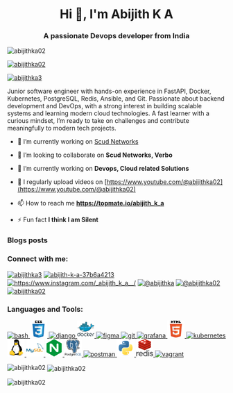 <h1 align="center">Hi 👋, I'm Abijith K A</h1>
<h3 align="center">A passionate Devops developer from India</h3>

<p align="left"> <img src="https://komarev.com/ghpvc/?username=abijithka02&label=Profile%20views&color=0e75b6&style=flat" alt="abijithka02" /> </p>

<p align="left"> <a href="https://github.com/ryo-ma/github-profile-trophy"><img src="https://github-profile-trophy.vercel.app/?username=abijithka02" alt="abijithka02" /></a> </p>

<p align="left"> <a href="https://twitter.com/abijithka3" target="blank"><img src="https://img.shields.io/twitter/follow/abijithka3?logo=twitter&style=for-the-badge" alt="abijithka3" /></a> </p>

  
Junior software engineer with hands-on experience in FastAPI, Docker, Kubernetes, PostgreSQL, Redis,
Ansible, and Git. Passionate about backend development and DevOps, with a strong interest in building scalable
systems and learning modern cloud technologies.
A fast learner with a curious mindset, I’m ready to take on challenges and contribute meaningfully to modern tech
projects.

- 🔭 I’m currently working on [Scud Networks](https://scudnetworks.com/)

- 👯 I’m looking to collaborate on **Scud Networks, Verbo**

- 🤝 I’m currently working on **Devops, Cloud related Solutions**

- 📝 I regularly upload videos on [https://www.youtube.com/@abijithka02](https://www.youtube.com/@abijithka02)

- 📫 How to reach me **https://topmate.io/abijith_k_a**

- ⚡ Fun fact **I think I am Silent**

### Blogs posts
<!-- BLOG-POST-LIST:START -->
<!-- BLOG-POST-LIST:END -->

<h3 align="left">Connect with me:</h3>
<p align="left">
<a href="https://twitter.com/abijithka3" target="blank"><img align="center" src="https://raw.githubusercontent.com/rahuldkjain/github-profile-readme-generator/master/src/images/icons/Social/twitter.svg" alt="abijithka3" height="30" width="40" /></a>
<a href="https://linkedin.com/in/abijith-k-a-37b6a4213" target="blank"><img align="center" src="https://raw.githubusercontent.com/rahuldkjain/github-profile-readme-generator/master/src/images/icons/Social/linked-in-alt.svg" alt="abijith-k-a-37b6a4213" height="30" width="40" /></a>
<a href="https://instagram.com/https://www.instagram.com/_abijith_k_a__/" target="blank"><img align="center" src="https://raw.githubusercontent.com/rahuldkjain/github-profile-readme-generator/master/src/images/icons/Social/instagram.svg" alt="https://www.instagram.com/_abijith_k_a__/" height="30" width="40" /></a>
<a href="https://hashnode.com/@abijithka" target="blank"><img align="center" src="https://raw.githubusercontent.com/rahuldkjain/github-profile-readme-generator/master/src/images/icons/Social/hashnode.svg" alt="@abijithka" height="30" width="40" /></a>
<a href="https://medium.com/@abijithka02" target="blank"><img align="center" src="https://raw.githubusercontent.com/rahuldkjain/github-profile-readme-generator/master/src/images/icons/Social/medium.svg" alt="@abijithka02" height="30" width="40" /></a>
<a href="https://www.youtube.com/@abijithka02" target="blank"><img align="center" src="https://raw.githubusercontent.com/rahuldkjain/github-profile-readme-generator/master/src/images/icons/Social/youtube.svg" alt="abijithka02" height="30" width="40" /></a>
</p>

<h3 align="left">Languages and Tools:</h3>
<p align="left"> <a href="https://www.gnu.org/software/bash/" target="_blank" rel="noreferrer"> <img src="https://www.vectorlogo.zone/logos/gnu_bash/gnu_bash-icon.svg" alt="bash" width="40" height="40"/> </a> <a href="https://www.w3schools.com/css/" target="_blank" rel="noreferrer"> <img src="https://raw.githubusercontent.com/devicons/devicon/master/icons/css3/css3-original-wordmark.svg" alt="css3" width="40" height="40"/> </a> <a href="https://www.djangoproject.com/" target="_blank" rel="noreferrer"> <img src="https://cdn.worldvectorlogo.com/logos/django.svg" alt="django" width="40" height="40"/> </a> <a href="https://www.docker.com/" target="_blank" rel="noreferrer"> <img src="https://raw.githubusercontent.com/devicons/devicon/master/icons/docker/docker-original-wordmark.svg" alt="docker" width="40" height="40"/> </a> <a href="https://www.figma.com/" target="_blank" rel="noreferrer"> <img src="https://www.vectorlogo.zone/logos/figma/figma-icon.svg" alt="figma" width="40" height="40"/> </a> <a href="https://git-scm.com/" target="_blank" rel="noreferrer"> <img src="https://www.vectorlogo.zone/logos/git-scm/git-scm-icon.svg" alt="git" width="40" height="40"/> </a> <a href="https://grafana.com" target="_blank" rel="noreferrer"> <img src="https://www.vectorlogo.zone/logos/grafana/grafana-icon.svg" alt="grafana" width="40" height="40"/> </a> <a href="https://www.w3.org/html/" target="_blank" rel="noreferrer"> <img src="https://raw.githubusercontent.com/devicons/devicon/master/icons/html5/html5-original-wordmark.svg" alt="html5" width="40" height="40"/> </a> <a href="https://kubernetes.io" target="_blank" rel="noreferrer"> <img src="https://www.vectorlogo.zone/logos/kubernetes/kubernetes-icon.svg" alt="kubernetes" width="40" height="40"/> </a> <a href="https://www.linux.org/" target="_blank" rel="noreferrer"> <img src="https://raw.githubusercontent.com/devicons/devicon/master/icons/linux/linux-original.svg" alt="linux" width="40" height="40"/> </a> <a href="https://www.mysql.com/" target="_blank" rel="noreferrer"> <img src="https://raw.githubusercontent.com/devicons/devicon/master/icons/mysql/mysql-original-wordmark.svg" alt="mysql" width="40" height="40"/> </a> <a href="https://www.nginx.com" target="_blank" rel="noreferrer"> <img src="https://raw.githubusercontent.com/devicons/devicon/master/icons/nginx/nginx-original.svg" alt="nginx" width="40" height="40"/> </a> <a href="https://www.postgresql.org" target="_blank" rel="noreferrer"> <img src="https://raw.githubusercontent.com/devicons/devicon/master/icons/postgresql/postgresql-original-wordmark.svg" alt="postgresql" width="40" height="40"/> </a> <a href="https://postman.com" target="_blank" rel="noreferrer"> <img src="https://www.vectorlogo.zone/logos/getpostman/getpostman-icon.svg" alt="postman" width="40" height="40"/> </a> <a href="https://www.python.org" target="_blank" rel="noreferrer"> <img src="https://raw.githubusercontent.com/devicons/devicon/master/icons/python/python-original.svg" alt="python" width="40" height="40"/> </a> <a href="https://redis.io" target="_blank" rel="noreferrer"> <img src="https://raw.githubusercontent.com/devicons/devicon/master/icons/redis/redis-original-wordmark.svg" alt="redis" width="40" height="40"/> </a> <a href="https://www.vagrantup.com/" target="_blank" rel="noreferrer"> <img src="https://www.vectorlogo.zone/logos/vagrantup/vagrantup-icon.svg" alt="vagrant" width="40" height="40"/> </a> </p>

<p><img align="left" src="https://github-readme-stats.vercel.app/api/top-langs?username=abijithka02&show_icons=true&locale=en&layout=compact" alt="abijithka02" /></p>

<p>&nbsp;<img align="center" src="https://github-readme-stats.vercel.app/api?username=abijithka02&show_icons=true&locale=en" alt="abijithka02" /></p>

<p><img align="center" src="https://github-readme-streak-stats.herokuapp.com/?user=abijithka02&" alt="abijithka02" /></p>

